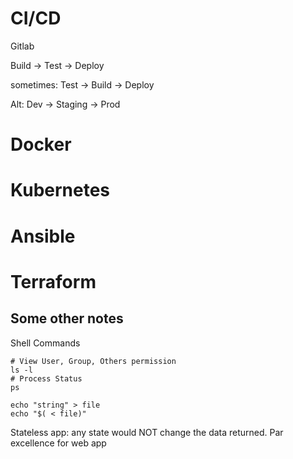 # CI/CD
Gitlab

Build -> Test -> Deploy

sometimes: Test -> Build -> Deploy

Alt: Dev -> Staging -> Prod

# Docker

# Kubernetes

# Ansible

# Terraform


## Some other notes

Shell Commands
```
# View User, Group, Others permission
ls -l
# Process Status
ps

echo "string" > file
echo "$( < file)"
```

Stateless app: any state would NOT change the data returned. Par excellence for web app


